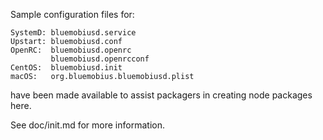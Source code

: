 Sample configuration files for:
```
SystemD: bluemobiusd.service
Upstart: bluemobiusd.conf
OpenRC:  bluemobiusd.openrc
         bluemobiusd.openrcconf
CentOS:  bluemobiusd.init
macOS:   org.bluemobius.bluemobiusd.plist
```
have been made available to assist packagers in creating node packages here.

See doc/init.md for more information.
